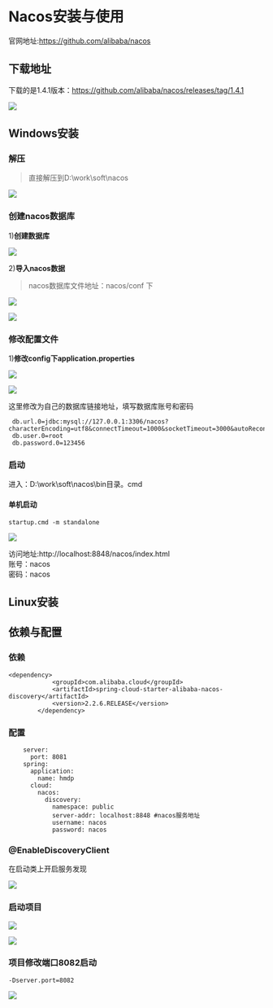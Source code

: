 # Nacos安装与使用

官网地址:https://github.com/alibaba/nacos

## 下载地址
下载的是1.4.1版本：https://github.com/alibaba/nacos/releases/tag/1.4.1

![](images/87a85f7c.png)

## Windows安装
### 解压
> 直接解压到D:\work\soft\nacos

![](images/f58ac64f.png)

### 创建nacos数据库
1)**创建数据库**

![](images/0e0c8bd3.png)

2)**导入nacos数据**
> nacos数据库文件地址：nacos/conf 下

![](images/3307eaa6.png)

![](images/af86e59e.png)

### 修改配置文件
1)**修改config下application.properties**

![](images/697d5413.png)

![](images/c97a116c.png)

 这里修改为自己的数据库链接地址，填写数据库账号和密码  
 
     db.url.0=jdbc:mysql://127.0.0.1:3306/nacos?characterEncoding=utf8&connectTimeout=1000&socketTimeout=3000&autoReconnect=true&useUnicode=true&useSSL=false&serverTimezone=UTC
     db.user.0=root
     db.password.0=123456

### 启动
进入：D:\work\soft\nacos\bin目录。cmd

#### 单机启动
    
    startup.cmd -m standalone
    
![](images/7ce5e2dd.png)



访问地址:http://localhost:8848/nacos/index.html  
账号：nacos  
密码：nacos  

## Linux安装

## 依赖与配置
### 依赖
    
    <dependency>
                <groupId>com.alibaba.cloud</groupId>
                <artifactId>spring-cloud-starter-alibaba-nacos-discovery</artifactId>
                <version>2.2.6.RELEASE</version>
            </dependency>
            
            
### 配置

        server:
          port: 8081
        spring:
          application:
            name: hmdp
          cloud:
            nacos:
              discovery:
                namespace: public
                server-addr: localhost:8848 #nacos服务地址
                username: nacos
                password: nacos
                
                
    
### @EnableDiscoveryClient

在启动类上开启服务发现

![](images/1ac2c516.png)

### 启动项目
    
![](images/f1b8c8a0.png)

![](images/29102c3e.png)

### 项目修改端口8082启动

    -Dserver.port=8082

![](images/81d68fce.png)